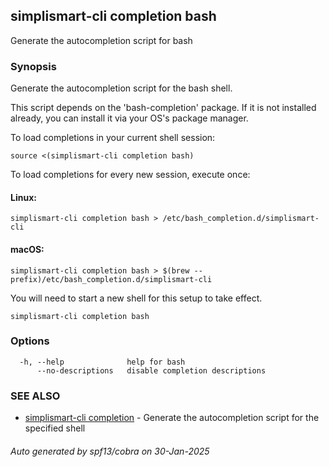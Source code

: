 ## simplismart-cli completion bash

Generate the autocompletion script for bash

### Synopsis

Generate the autocompletion script for the bash shell.

This script depends on the 'bash-completion' package.
If it is not installed already, you can install it via your OS's package manager.

To load completions in your current shell session:

	source <(simplismart-cli completion bash)

To load completions for every new session, execute once:

#### Linux:

	simplismart-cli completion bash > /etc/bash_completion.d/simplismart-cli

#### macOS:

	simplismart-cli completion bash > $(brew --prefix)/etc/bash_completion.d/simplismart-cli

You will need to start a new shell for this setup to take effect.


```
simplismart-cli completion bash
```

### Options

```
  -h, --help              help for bash
      --no-descriptions   disable completion descriptions
```

### SEE ALSO

* [simplismart-cli completion](simplismart-cli_completion.md)	 - Generate the autocompletion script for the specified shell

###### Auto generated by spf13/cobra on 30-Jan-2025
